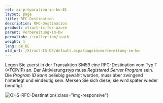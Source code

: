 ```yaml
---
ref: xi-preparation-in-bw-01
layout: page
title: RFC-Destination
description: RFC-Destination
product: xtract-is-for-azure
parent: vorbereitung-im-bw
permalink: /:collection/:path
weight: 1
lang: de_DE
old_url: /Xtract-IS-DE/default.aspx?pageid=vorbereitung-im-bw
---
```


Legen Sie zuerst in der Transaktion SM59 eine RFC-Destination vom Typ T (=TCP/IP) an. Der Aktivierungstyp muss *Registered Server Program* sein. Die *Program ID kann* beliebig gewählt werden, muss aber zwingend hinterlegt und eindeutig sein. Merken Sie sich diese; sie wird später wieder benötigt.

![OHS-RFC-Destination](/img/content/OHS-RFC-Destination.png){:class="img-responsive"}